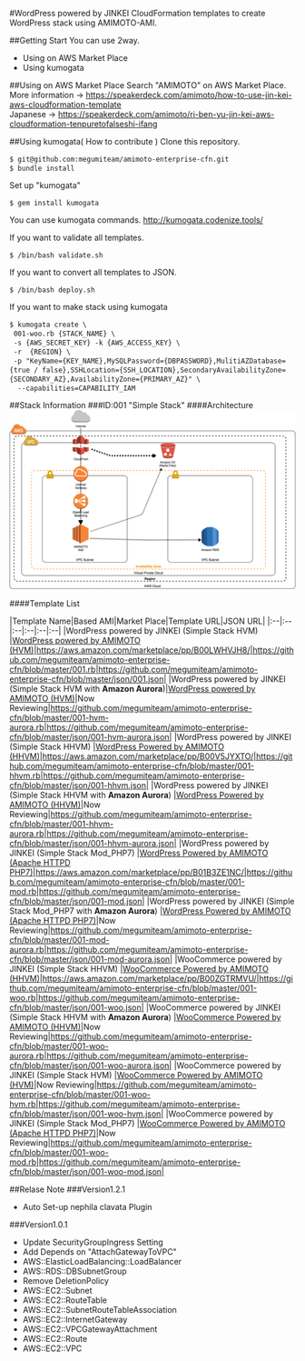 #WordPress powered by JINKEI
CloudFormation templates to create WordPress stack using AMIMOTO-AMI.

##Getting Start
You can use 2way.

+ Using on AWS Market Place
+ Using kumogata

##Using on AWS Market Place
Search "AMIMOTO" on AWS Market Place.  
More information -> https://speakerdeck.com/amimoto/how-to-use-jin-kei-aws-cloudformation-template  
Japanese -> https://speakerdeck.com/amimoto/ri-ben-yu-jin-kei-aws-cloudformation-tenpuretofalseshi-ifang

##Using kumogata( How to contribute )
Clone this repository.
```
$ git@github.com:megumiteam/amimoto-enterprise-cfn.git
$ bundle install
```

Set up "kumogata"
```
$ gem install kumogata
```

You can use kumogata commands.
http://kumogata.codenize.tools/

If you want to validate all templates.
```
$ /bin/bash validate.sh
```

If you want to convert all templates to JSON.
```
$ /bin/bash deploy.sh
```

If you want to make stack using kumogata
```
$ kumogata create \
 001-woo.rb {STACK_NAME} \
 -s {AWS_SECRET_KEY} -k {AWS_ACCESS_KEY} \
 -r  {REGION} \
 -p "KeyName={KEY_NAME},MySQLPassword={DBPASSWORD},MulitiAZDatabase={true / false},SSHLocation={SSH_LOCATION},SecondaryAvailabilityZone={SECONDARY_AZ},AvailabilityZone={PRIMARY_AZ}" \
  --capabilities=CAPABILITY_IAM
```

##Stack Information
###ID:001 "Simple Stack"
####Architecture
![](./img/stack001.png)

####Template List

|Template Name|Based AMI|Market Place|Template URL|JSON URL|
|:--|:--|:--|:--|:--|:--|
|WordPress powered by JINKEI (Simple Stack HVM) |[WordPress powered by AMIMOTO (HVM)](https://aws.amazon.com/marketplace/pp/B00LWHVJH8/)|https://aws.amazon.com/marketplace/pp/B00LWHVJH8/|https://github.com/megumiteam/amimoto-enterprise-cfn/blob/master/001.rb|https://github.com/megumiteam/amimoto-enterprise-cfn/blob/master/json/001.json|
|WordPress powered by JINKEI (Simple Stack HVM with **Amazon Aurora**)|[WordPress powered by AMIMOTO (HVM)](https://aws.amazon.com/marketplace/pp/B00LWHVJH8/)|Now Reviewing|https://github.com/megumiteam/amimoto-enterprise-cfn/blob/master/001-hvm-aurora.rb|https://github.com/megumiteam/amimoto-enterprise-cfn/blob/master/json/001-hvm-aurora.json|
|WordPress powered by JINKEI (Simple Stack HHVM) |[WordPress Powered by AMIMOTO (HHVM)](https://aws.amazon.com/marketplace/pp/B00V5JYXTO/)|https://aws.amazon.com/marketplace/pp/B00V5JYXTO/|https://github.com/megumiteam/amimoto-enterprise-cfn/blob/master/001-hhvm.rb|https://github.com/megumiteam/amimoto-enterprise-cfn/blob/master/json/001-hhvm.json|
|WordPress powered by JINKEI (Simple Stack HHVM with **Amazon Aurora**) |[WordPress Powered by AMIMOTO (HHVM)](https://aws.amazon.com/marketplace/pp/B00V5JYXTO/)|Now Reviewing|https://github.com/megumiteam/amimoto-enterprise-cfn/blob/master/001-hhvm-aurora.rb|https://github.com/megumiteam/amimoto-enterprise-cfn/blob/master/json/001-hhvm-aurora.json|
|WordPress powered by JINKEI (Simple Stack Mod_PHP7) |[WordPress Powered by AMIMOTO (Apache HTTPD PHP7)](https://aws.amazon.com/marketplace/pp/B01B3ZE1NC/)|https://aws.amazon.com/marketplace/pp/B01B3ZE1NC/|https://github.com/megumiteam/amimoto-enterprise-cfn/blob/master/001-mod.rb|https://github.com/megumiteam/amimoto-enterprise-cfn/blob/master/json/001-mod.json|
|WordPress powered by JINKEI (Simple Stack Mod_PHP7 with **Amazon Aurora**) |[WordPress Powered by AMIMOTO (Apache HTTPD PHP7)](https://aws.amazon.com/marketplace/pp/B01B3ZE1NC/)|Now Reviewing|https://github.com/megumiteam/amimoto-enterprise-cfn/blob/master/001-mod-aurora.rb|https://github.com/megumiteam/amimoto-enterprise-cfn/blob/master/json/001-mod-aurora.json|
|WooCommerce powered by JINKEI (Simple Stack HHVM) |[WooCommerce Powered by AMIMOTO (HHVM)](https://aws.amazon.com/marketplace/pp/B00ZGTRMVU/)|https://aws.amazon.com/marketplace/pp/B00ZGTRMVU/|https://github.com/megumiteam/amimoto-enterprise-cfn/blob/master/001-woo.rb|https://github.com/megumiteam/amimoto-enterprise-cfn/blob/master/json/001-woo.json|
|WooCommerce powered by JINKEI (Simple Stack HHVM with **Amazon Aurora**) |[WooCommerce Powered by AMIMOTO (HHVM)](https://aws.amazon.com/marketplace/pp/B00ZGTRMVU/)|Now Reviewing|https://github.com/megumiteam/amimoto-enterprise-cfn/blob/master/001-woo-aurora.rb|https://github.com/megumiteam/amimoto-enterprise-cfn/blob/master/json/001-woo-aurora.json|
|WooCommerce powered by JINKEI (Simple Stack HVM) |[WooCommerce Powered by AMIMOTO (HVM)](https://aws.amazon.com/marketplace/pp/B01DCGKFMQ/)|Now Reviewing|https://github.com/megumiteam/amimoto-enterprise-cfn/blob/master/001-woo-hvm.rb|https://github.com/megumiteam/amimoto-enterprise-cfn/blob/master/json/001-woo-hvm.json|
|WooCommerce powered by JINKEI (Simple Stack Mod_PHP7) |[WooCommerce Powered by AMIMOTO (Apache HTTPD PHP7)](https://aws.amazon.com/marketplace/pp/B01DAONMCK/)|Now Reviewing|https://github.com/megumiteam/amimoto-enterprise-cfn/blob/master/001-woo-mod.rb|https://github.com/megumiteam/amimoto-enterprise-cfn/blob/master/json/001-woo-mod.json|


##Relase Note
###Version1.2.1
- Auto Set-up nephila clavata Plugin

###Version1.0.1
- Update SecurityGroupIngress Setting
- Add Depends on "AttachGatewayToVPC"
 - AWS::ElasticLoadBalancing::LoadBalancer
 - AWS::RDS::DBSubnetGroup
- Remove DeletionPolicy
 - AWS::EC2::Subnet
 - AWS::EC2::RouteTable
 - AWS::EC2::SubnetRouteTableAssociation
 - AWS::EC2::InternetGateway
 - AWS::EC2::VPCGatewayAttachment
 - AWS::EC2::Route
 - AWS::EC2::VPC
